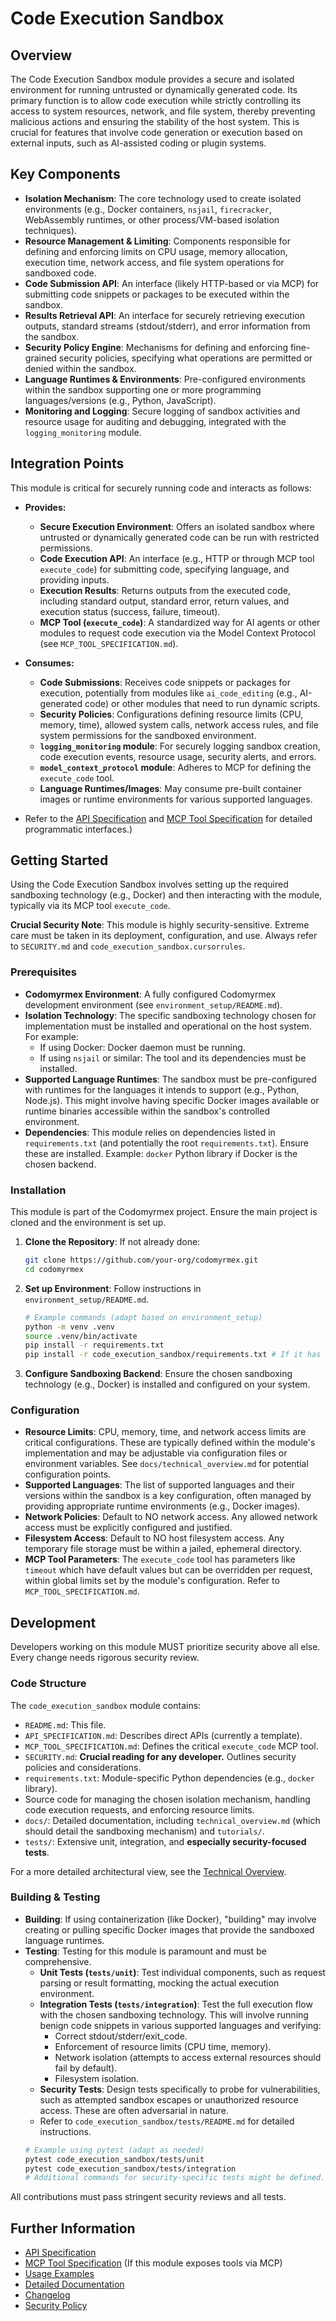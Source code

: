 # Code Execution Sandbox

## Overview

The Code Execution Sandbox module provides a secure and isolated environment for running untrusted or dynamically generated code. Its primary function is to allow code execution while strictly controlling its access to system resources, network, and file system, thereby preventing malicious actions and ensuring the stability of the host system. This is crucial for features that involve code generation or execution based on external inputs, such as AI-assisted coding or plugin systems.

## Key Components

- **Isolation Mechanism**: The core technology used to create isolated environments (e.g., Docker containers, `nsjail`, `firecracker`, WebAssembly runtimes, or other process/VM-based isolation techniques).
- **Resource Management & Limiting**: Components responsible for defining and enforcing limits on CPU usage, memory allocation, execution time, network access, and file system operations for sandboxed code.
- **Code Submission API**: An interface (likely HTTP-based or via MCP) for submitting code snippets or packages to be executed within the sandbox.
- **Results Retrieval API**: An interface for securely retrieving execution outputs, standard streams (stdout/stderr), and error information from the sandbox.
- **Security Policy Engine**: Mechanisms for defining and enforcing fine-grained security policies, specifying what operations are permitted or denied within the sandbox.
- **Language Runtimes & Environments**: Pre-configured environments within the sandbox supporting one or more programming languages/versions (e.g., Python, JavaScript).
- **Monitoring and Logging**: Secure logging of sandbox activities and resource usage for auditing and debugging, integrated with the `logging_monitoring` module.

## Integration Points

This module is critical for securely running code and interacts as follows:

- **Provides:**
    - **Secure Execution Environment**: Offers an isolated sandbox where untrusted or dynamically generated code can be run with restricted permissions.
    - **Code Execution API**: An interface (e.g., HTTP or through MCP tool `execute_code`) for submitting code, specifying language, and providing inputs.
    - **Execution Results**: Returns outputs from the executed code, including standard output, standard error, return values, and execution status (success, failure, timeout).
    - **MCP Tool (`execute_code`)**: A standardized way for AI agents or other modules to request code execution via the Model Context Protocol (see `MCP_TOOL_SPECIFICATION.md`).

- **Consumes:**
    - **Code Submissions**: Receives code snippets or packages for execution, potentially from modules like `ai_code_editing` (e.g., AI-generated code) or other modules that need to run dynamic scripts.
    - **Security Policies**: Configurations defining resource limits (CPU, memory, time), allowed system calls, network access rules, and file system permissions for the sandboxed environment.
    - **`logging_monitoring` module**: For securely logging sandbox creation, code execution events, resource usage, security alerts, and errors.
    - **`model_context_protocol` module**: Adheres to MCP for defining the `execute_code` tool.
    - **Language Runtimes/Images**: May consume pre-built container images or runtime environments for various supported languages.

- Refer to the [API Specification](API_SPECIFICATION.md) and [MCP Tool Specification](MCP_TOOL_SPECIFICATION.md) for detailed programmatic interfaces.)

## Getting Started

Using the Code Execution Sandbox involves setting up the required sandboxing technology (e.g., Docker) and then interacting with the module, typically via its MCP tool `execute_code`.

**Crucial Security Note**: This module is highly security-sensitive. Extreme care must be taken in its deployment, configuration, and use. Always refer to `SECURITY.md` and `code_execution_sandbox.cursorrules`.

### Prerequisites

- **Codomyrmex Environment**: A fully configured Codomyrmex development environment (see `environment_setup/README.md`).
- **Isolation Technology**: The specific sandboxing technology chosen for implementation must be installed and operational on the host system. For example:
    - If using Docker: Docker daemon must be running.
    - If using `nsjail` or similar: The tool and its dependencies must be installed.
- **Supported Language Runtimes**: The sandbox must be pre-configured with runtimes for the languages it intends to support (e.g., Python, Node.js). This might involve having specific Docker images available or runtime binaries accessible within the sandbox's controlled environment.
- **Dependencies**: This module relies on dependencies listed in `requirements.txt` (and potentially the root `requirements.txt`). Ensure these are installed. Example: `docker` Python library if Docker is the chosen backend.

### Installation

This module is part of the Codomyrmex project. Ensure the main project is cloned and the environment is set up.

1.  **Clone the Repository**: If not already done:
    ```bash
    git clone https://github.com/your-org/codomyrmex.git
    cd codomyrmex
    ```
2.  **Set up Environment**: Follow instructions in `environment_setup/README.md`.
    ```bash
    # Example commands (adapt based on environment_setup)
    python -m venv .venv
    source .venv/bin/activate
    pip install -r requirements.txt
    pip install -r code_execution_sandbox/requirements.txt # If it has specific deps like 'docker'
    ```
3.  **Configure Sandboxing Backend**: Ensure the chosen sandboxing technology (e.g., Docker) is installed and configured on your system.

### Configuration

- **Resource Limits**: CPU, memory, time, and network access limits are critical configurations. These are typically defined within the module's implementation and may be adjustable via configuration files or environment variables. See `docs/technical_overview.md` for potential configuration points.
- **Supported Languages**: The list of supported languages and their versions within the sandbox is a key configuration, often managed by providing appropriate runtime environments (e.g., Docker images).
- **Network Policies**: Default to NO network access. Any allowed network access must be explicitly configured and justified.
- **Filesystem Access**: Default to NO host filesystem access. Any temporary file storage must be within a jailed, ephemeral directory.
- **MCP Tool Parameters**: The `execute_code` tool has parameters like `timeout` which have default values but can be overridden per request, within global limits set by the module's configuration. Refer to `MCP_TOOL_SPECIFICATION.md`.

## Development

Developers working on this module MUST prioritize security above all else. Every change needs rigorous security review.

### Code Structure

The `code_execution_sandbox` module contains:
- `README.md`: This file.
- `API_SPECIFICATION.md`: Describes direct APIs (currently a template).
- `MCP_TOOL_SPECIFICATION.md`: Defines the critical `execute_code` MCP tool.
- `SECURITY.md`: **Crucial reading for any developer.** Outlines security policies and considerations.
- `requirements.txt`: Module-specific Python dependencies (e.g., `docker` library).
- Source code for managing the chosen isolation mechanism, handling code execution requests, and enforcing resource limits.
- `docs/`: Detailed documentation, including `technical_overview.md` (which should detail the sandboxing mechanism) and `tutorials/`.
- `tests/`: Extensive unit, integration, and **especially security-focused tests**.

For a more detailed architectural view, see the [Technical Overview](./docs/technical_overview.md).

### Building & Testing

- **Building**: If using containerization (like Docker), "building" may involve creating or pulling specific Docker images that provide the sandboxed language runtimes.
- **Testing**: Testing for this module is paramount and must be comprehensive.
    - **Unit Tests (`tests/unit`)**: Test individual components, such as request parsing or result formatting, mocking the actual execution environment.
    - **Integration Tests (`tests/integration`)**: Test the full execution flow with the chosen sandboxing technology. This will involve running benign code snippets in various supported languages and verifying:
        - Correct stdout/stderr/exit_code.
        - Enforcement of resource limits (CPU time, memory).
        - Network isolation (attempts to access external resources should fail by default).
        - Filesystem isolation.
    - **Security Tests**: Design tests specifically to probe for vulnerabilities, such as attempted sandbox escapes or unauthorized resource access. These are often adversarial in nature.
    - Refer to `code_execution_sandbox/tests/README.md` for detailed instructions.
    ```bash
    # Example using pytest (adapt as needed)
    pytest code_execution_sandbox/tests/unit
    pytest code_execution_sandbox/tests/integration
    # Additional commands for security-specific tests might be defined.
    ```

All contributions must pass stringent security reviews and all tests.

## Further Information

- [API Specification](API_SPECIFICATION.md)
- [MCP Tool Specification](MCP_TOOL_SPECIFICATION.md) (If this module exposes tools via MCP)
- [Usage Examples](USAGE_EXAMPLES.md)
- [Detailed Documentation](./docs/index.md)
- [Changelog](CHANGELOG.md)
- [Security Policy](SECURITY.md) 